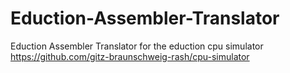 # Eduction-Assembler-Translator
Eduction Assembler Translator for the eduction cpu simulator  https://github.com/gitz-braunschweig-rash/cpu-simulator
